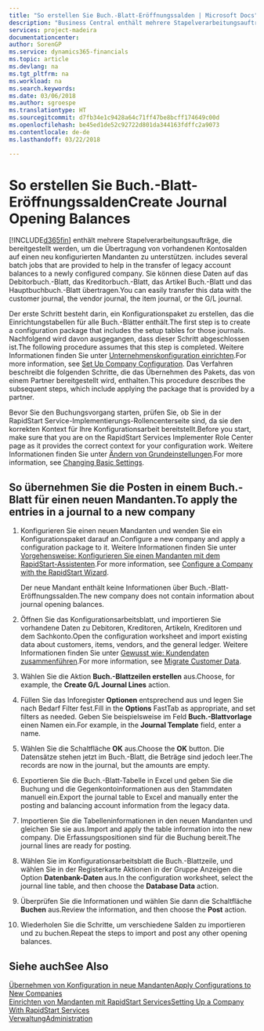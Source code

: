 ```yaml
---
title: "So erstellen Sie Buch.-Blatt-Eröffnungssalden | Microsoft Docs"
description: "Business Central enthält mehrere Stapelverarbeitungsaufträge, die bereitgestellt werden, um die Übertragung von vorhandenen Kontosalden auf einen neu konfigurierten Mandanten zu unterstützen. Sie können diese Daten mithilfe von Buch.-Blatt-Buchungen einfach übertragen."
services: project-madeira
documentationcenter: 
author: SorenGP
ms.service: dynamics365-financials
ms.topic: article
ms.devlang: na
ms.tgt_pltfrm: na
ms.workload: na
ms.search.keywords: 
ms.date: 03/06/2018
ms.author: sgroespe
ms.translationtype: HT
ms.sourcegitcommit: d7fb34e1c9428a64c71ff47be8bcff174649c00d
ms.openlocfilehash: be45ed1de52c92722d801da344163fdffc2a9073
ms.contentlocale: de-de
ms.lasthandoff: 03/22/2018

---
```

# <a name="create-journal-opening-balances"></a><span data-ttu-id="74ad0-104">So erstellen Sie Buch.-Blatt-Eröffnungssalden</span><span class="sxs-lookup"><span data-stu-id="74ad0-104">Create Journal Opening Balances</span></span>
[!INCLUDE[d365fin](includes/d365fin_md.md)]<span data-ttu-id="74ad0-105"> enthält mehrere Stapelverarbeitungsaufträge, die bereitgestellt werden, um die Übertragung von vorhandenen Kontosalden auf einen neu konfigurierten Mandanten zu unterstützen.</span><span class="sxs-lookup"><span data-stu-id="74ad0-105"> includes several batch jobs that are provided to help in the transfer of legacy account balances to a newly configured company.</span></span> <span data-ttu-id="74ad0-106">Sie können diese Daten auf das Debitorbuch.-Blatt, das Kreditorbuch.-Blatt, das Artikel Buch.-Blatt und das Hauptbuchbuch.-Blatt übertragen.</span><span class="sxs-lookup"><span data-stu-id="74ad0-106">You can easily transfer this data with the customer journal, the vendor journal, the item journal, or the G/L journal.</span></span>

<span data-ttu-id="74ad0-107">Der erste Schritt besteht darin, ein Konfigurationspaket zu erstellen, das die Einrichtungstabellen für alle Buch.-Blätter enthält.</span><span class="sxs-lookup"><span data-stu-id="74ad0-107">The first step is to create a configuration package that includes the setup tables for those journals.</span></span> <span data-ttu-id="74ad0-108">Nachfolgend wird davon ausgegangen, dass dieser Schritt abgeschlossen ist.</span><span class="sxs-lookup"><span data-stu-id="74ad0-108">The following procedure assumes that this step is completed.</span></span> <span data-ttu-id="74ad0-109">Weitere Informationen finden Sie unter [Unternehmenskonfiguration einrichten](admin-set-up-company-configuration.md).</span><span class="sxs-lookup"><span data-stu-id="74ad0-109">For more information, see [Set Up Company Configuration](admin-set-up-company-configuration.md).</span></span> <span data-ttu-id="74ad0-110">Das Verfahren beschreibt die folgenden Schritte, die das Übernehmen des Pakets, das von einem Partner bereitgestellt wird, enthalten.</span><span class="sxs-lookup"><span data-stu-id="74ad0-110">This procedure describes the subsequent steps, which include applying the package that is provided by a partner.</span></span>  

<span data-ttu-id="74ad0-111">Bevor Sie den Buchungsvorgang starten, prüfen Sie, ob Sie in der RapidStart Service-Implementierungs-Rollencenterseite sind, da sie den korrekten Kontext für Ihre Konfigurationsarbeit bereitstellt.</span><span class="sxs-lookup"><span data-stu-id="74ad0-111">Before you start, make sure that you are on the RapidStart Services Implementer Role Center page as it provides the correct context for your configuration work.</span></span> <span data-ttu-id="74ad0-112">Weitere Informationen finden Sie unter [Ändern von Grundeinstellungen](ui-change-basic-settings.md).</span><span class="sxs-lookup"><span data-stu-id="74ad0-112">For more information, see [Changing Basic Settings](ui-change-basic-settings.md).</span></span>

## <a name="to-apply-the-entries-in-a-journal-to-a-new-company"></a><span data-ttu-id="74ad0-113">So übernehmen Sie die Posten in einem Buch.-Blatt für einen neuen Mandanten.</span><span class="sxs-lookup"><span data-stu-id="74ad0-113">To apply the entries in a journal to a new company</span></span>  
1. <span data-ttu-id="74ad0-114">Konfigurieren Sie einen neuen Mandanten und wenden Sie ein Konfigurationspaket darauf an.</span><span class="sxs-lookup"><span data-stu-id="74ad0-114">Configure a new company and apply a configuration package to it.</span></span> <span data-ttu-id="74ad0-115">Weitere Informationen finden Sie unter [Vorgehensweise: Konfigurieren Sie einen Mandanten mit dem RapidStart-Assistenten](admin-how-to-configure-a-company-with-the-rapidstart-wizard.md).</span><span class="sxs-lookup"><span data-stu-id="74ad0-115">For more information, see [Configure a Company with the RapidStart Wizard](admin-how-to-configure-a-company-with-the-rapidstart-wizard.md).</span></span>  

    <span data-ttu-id="74ad0-116">Der neue Mandant enthält keine Informationen über Buch.-Blatt-Eröffnungssalden.</span><span class="sxs-lookup"><span data-stu-id="74ad0-116">The new company does not contain information about journal opening balances.</span></span>  

2. <span data-ttu-id="74ad0-117">Öffnen Sie das Konfigurationsarbeitsblatt, und importieren Sie vorhandene Daten zu Debitoren, Kreditoren, Artikeln, Kreditoren und dem Sachkonto.</span><span class="sxs-lookup"><span data-stu-id="74ad0-117">Open the configuration worksheet and import existing data about customers, items, vendors, and the general ledger.</span></span> <span data-ttu-id="74ad0-118">Weitere Informationen finden Sie unter [Gewusst wie: Kundendaten zusammenführen](admin-migrate-customer-data.md).</span><span class="sxs-lookup"><span data-stu-id="74ad0-118">For more information, see [Migrate Customer Data](admin-migrate-customer-data.md).</span></span>  
3. <span data-ttu-id="74ad0-119">Wählen Sie die Aktion **Buch.-Blattzeilen erstellen** aus.</span><span class="sxs-lookup"><span data-stu-id="74ad0-119">Choose, for example, the **Create G/L Journal Lines** action.</span></span>  
4. <span data-ttu-id="74ad0-120">Füllen Sie das Inforegister **Optionen** entsprechend aus und legen Sie nach Bedarf Filter fest.</span><span class="sxs-lookup"><span data-stu-id="74ad0-120">Fill in the **Options** FastTab as appropriate, and set filters as needed.</span></span> <span data-ttu-id="74ad0-121">Geben Sie beispielsweise im Feld **Buch.-Blattvorlage** einen Namen ein.</span><span class="sxs-lookup"><span data-stu-id="74ad0-121">For example, in the **Journal Template** field, enter a name.</span></span>  
5. <span data-ttu-id="74ad0-122">Wählen Sie die Schaltfläche **OK** aus.</span><span class="sxs-lookup"><span data-stu-id="74ad0-122">Choose the **OK** button.</span></span> <span data-ttu-id="74ad0-123">Die Datensätze stehen jetzt im Buch.-Blatt, die Beträge sind jedoch leer.</span><span class="sxs-lookup"><span data-stu-id="74ad0-123">The records are now in the journal, but the amounts are empty.</span></span>  
6. <span data-ttu-id="74ad0-124">Exportieren Sie die Buch.-Blatt-Tabelle in Excel und geben Sie die Buchung und die Gegenkontoinformationen aus den Stammdaten manuell ein.</span><span class="sxs-lookup"><span data-stu-id="74ad0-124">Export the journal table to Excel and manually enter the posting and balancing account information from the legacy data.</span></span>
7. <span data-ttu-id="74ad0-125">Importieren Sie die Tabelleninformationen in den neuen Mandanten und gleichen Sie sie aus.</span><span class="sxs-lookup"><span data-stu-id="74ad0-125">Import and apply the table information into the new company.</span></span> <span data-ttu-id="74ad0-126">Die Erfassungspositionen sind für die Buchung bereit.</span><span class="sxs-lookup"><span data-stu-id="74ad0-126">The journal lines are ready for posting.</span></span>  
8. <span data-ttu-id="74ad0-127">Wählen Sie im Konfigurationsarbeitsblatt die Buch.-Blattzeile, und wählen Sie in der Registerkarte Aktionen in der Gruppe Anzeigen die Option **Datenbank-Daten** aus.</span><span class="sxs-lookup"><span data-stu-id="74ad0-127">In the configuration worksheet, select the journal line table, and then choose the **Database Data** action.</span></span>  
9. <span data-ttu-id="74ad0-128">Überprüfen Sie die Informationen und wählen Sie dann die Schaltfläche **Buchen** aus.</span><span class="sxs-lookup"><span data-stu-id="74ad0-128">Review the information, and then choose the **Post** action.</span></span>  
10. <span data-ttu-id="74ad0-129">Wiederholen Sie die Schritte, um verschiedene Salden zu importieren und zu buchen.</span><span class="sxs-lookup"><span data-stu-id="74ad0-129">Repeat the steps to import and post any other opening balances.</span></span>  

## <a name="see-also"></a><span data-ttu-id="74ad0-130">Siehe auch</span><span class="sxs-lookup"><span data-stu-id="74ad0-130">See Also</span></span>  
[<span data-ttu-id="74ad0-131">Übernehmen von Konfiguration in neue Mandanten</span><span class="sxs-lookup"><span data-stu-id="74ad0-131">Apply Configurations to New Companies</span></span>](admin-apply-configuration-to-new-companies.md)  
[<span data-ttu-id="74ad0-132">Einrichten von Mandanten mit RapidStart Services</span><span class="sxs-lookup"><span data-stu-id="74ad0-132">Setting Up a Company With RapidStart Services</span></span>](admin-set-up-a-company-with-rapidstart.md)  
[<span data-ttu-id="74ad0-133">Verwaltung</span><span class="sxs-lookup"><span data-stu-id="74ad0-133">Administration</span></span>](admin-setup-and-administration.md)

